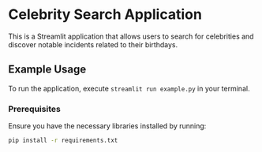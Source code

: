 # Celebrity Search Application

This is a Streamlit application that allows users to search for celebrities and discover notable incidents related to their birthdays.

## Example Usage

To run the application, execute `streamlit run example.py` in your terminal.

### Prerequisites

Ensure you have the necessary libraries installed by running:

```bash
pip install -r requirements.txt
